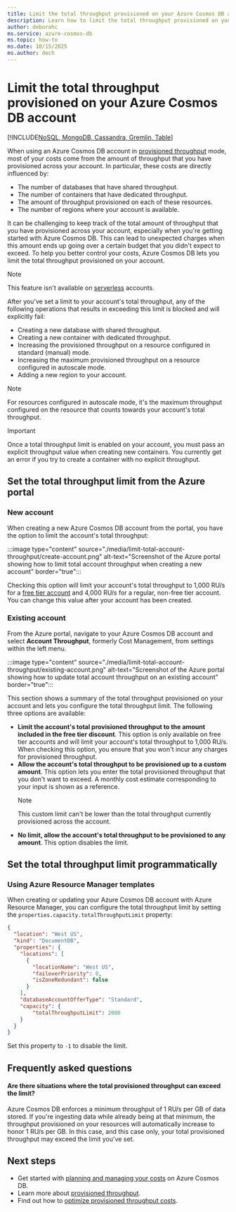 ```yaml
---
title: Limit the total throughput provisioned on your Azure Cosmos DB account
description: Learn how to limit the total throughput provisioned on your Azure Cosmos DB account
author: deborahc
ms.service: azure-cosmos-db
ms.topic: how-to
ms.date: 10/15/2025
ms.author: dech
---
```


# Limit the total throughput provisioned on your Azure Cosmos DB account
[!INCLUDE[NoSQL, MongoDB, Cassandra, Gremlin, Table](includes/appliesto-nosql-mongodb-cassandra-gremlin-table.md)]

When using an Azure Cosmos DB account in [provisioned throughput](./set-throughput.md) mode, most of your costs come from the amount of throughput that you have provisioned across your account. In particular, these costs are directly influenced by:

- The number of databases that have shared throughput.
- The number of containers that have dedicated throughput.
- The amount of throughput provisioned on each of these resources.
- The number of regions where your account is available.

It can be challenging to keep track of the total amount of throughput that you have provisioned across your account, especially when you're getting started with Azure Cosmos DB. This can lead to unexpected charges when this amount ends up going over a certain budget that you didn't expect to exceed. To help you better control your costs, Azure Cosmos DB lets you limit the total throughput provisioned on your account.

> [!NOTE]
> This feature isn't available on [serverless](./serverless.md) accounts.

After you've set a limit to your account's total throughput, any of the following operations that results in exceeding this limit is blocked and will explicitly fail:

- Creating a new database with shared throughput.
- Creating a new container with dedicated throughput.
- Increasing the provisioned throughput on a resource configured in standard (manual) mode.
- Increasing the maximum provisioned throughput on a resource configured in autoscale mode.
- Adding a new region to your account.

> [!NOTE]
> For resources configured in autoscale mode, it's the maximum throughput configured on the resource that counts towards your account's total throughput.

> [!IMPORTANT]
> Once a total throughput limit is enabled on your account, you must pass an explicit throughput value when creating new containers. You currently get an error if you try to create a container with no explicit throughput.

## Set the total throughput limit from the Azure portal

### New account

When creating a new Azure Cosmos DB account from the portal, you have the option to limit the account's total throughput:

:::image type="content" source="./media/limit-total-account-throughput/create-account.png" alt-text="Screenshot of the Azure portal showing how to limit total account throughput when creating a new account" border="true":::

Checking this option will limit your account's total throughput to 1,000 RU/s for a [free tier account](free-tier.md) and 4,000 RU/s for a regular, non-free tier account. You can change this value after your account has been created.

### Existing account

From the Azure portal, navigate to your Azure Cosmos DB account and select **Account Throughput**, formerly Cost Management, from settings within the left menu.

:::image type="content" source="./media/limit-total-account-throughput/existing-account.png" alt-text="Screenshot of the Azure portal showing how to update total account throughput on an existing account" border="true":::

This section shows a summary of the total throughput provisioned on your account and lets you configure the total throughput limit. The following three options are available:

- **Limit the account's total provisioned throughput to the amount included in the free tier discount**. This option is only available on free tier accounts and will limit your account's total throughput to 1,000 RU/s. When checking this option, you ensure that you won't incur any charges for provisioned throughput.
- **Allow the account's total throughput to be provisioned up to a custom amount**. This option lets you enter the total provisioned throughput that you don't want to exceed. A monthly cost estimate corresponding to your input is shown as a reference.
  > [!NOTE]
  > This custom limit can't be lower than the total throughput currently provisioned across the account.
- **No limit, allow the account's total throughput to be provisioned to any amount**. This option disables the limit.

## Set the total throughput limit programmatically

### Using Azure Resource Manager templates

When creating or updating your Azure Cosmos DB account with Azure Resource Manager, you can configure the total throughput limit by setting the `properties.capacity.totalThroughputLimit` property:

```json
{
  "location": "West US",
  "kind": "DocumentDB",
  "properties": {
    "locations": [
      {
        "locationName": "West US",
        "failoverPriority": 0,
        "isZoneRedundant": false
      }
    ],
    "databaseAccountOfferType": "Standard",
    "capacity": {
        "totalThroughputLimit": 2000
    }
  }
}
```

Set this property to `-1` to disable the limit.

## Frequently asked questions

#### Are there situations where the total provisioned throughput can exceed the limit?

Azure Cosmos DB enforces a minimum throughput of 1 RU/s per GB of data stored. If you're ingesting data while already being at that minimum, the throughput provisioned on your resources will automatically increase to honor 1 RU/s per GB. In this case, and this case only, your total provisioned throughput may exceed the limit you've set.

## Next steps

- Get started with [planning and managing your costs](./plan-manage-costs.md) on Azure Cosmos DB.
- Learn more about [provisioned throughput](./set-throughput.md).
- Find out how to [optimize provisioned throughput costs](./optimize-cost-throughput.md).
